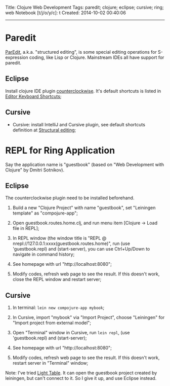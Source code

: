Title: Clojure Web Development
Tags: paredit; clojure; eclipse; cursive; ring; web
Notebook [t/j/o/y/c]: t
Created: 2014-10-02 00:40:06

------

# Paredit

[ParEdit](http://www.emacswiki.org/ParEdit), a.k.a. "structured editing", is some special editing operations for S-expression coding, like Lisp or Clojure. Mainstream IDEs all have support for paredit.

## Eclipse

Install clojure IDE plugin [counterclockwise](https://code.google.com/p/counterclockwise/). It's default shortcuts is listed in [Editor Keyboard Shortcuts](http://doc.ccw-ide.org/keyboard-shortcuts.html);

## Cursive

* Cursive: install IntelliJ and Cursive plugin, see default shortcuts definition at [Structural editing](https://cursiveclojure.com/userguide/paredit.html);

# REPL for Ring Application

Say the application name is "guestbook" (based on "Web Development with Clojure" by Dmitri Sotnikov).

## Eclipse

The counterclockwise plugin need to be installed beforehand.

1. Build a new "Clojure Project" with name "guestbook", set "Leiningen template" as "compojure-app";

1. Open guestbook.routes.home.clj, and run menu item [Clojure -> Load file in REPL];

1. In REPL window (the window title is "REPL @ nrepl://127.0.0.1:xxxx(guestbook.routes.home)", run (use 'guestbook.repl) and (start-server), you can use Ctrl+Up/Down to navigate in command history;

1. See homepage with url "http://localhost:8080";

1. Modify codes, refresh web page to see the result. If this doesn't work, close the REPL window and restart server;

## Cursive

1. In terminal: `lein new compojure-app mybook`;

1. In Cursive, import "mybook" via "Import Project", choose "Leiningen" for "Import project from external model";

1. Open "Terminal" window in Cursive, run `lein repl`, (use 'guestbook.repl) and (start-server);

1. See homepage with url "http://localhost:8080";

1. Modify codes, refresh web page to see the result. If this doesn't work, restart server in "Terminal" window;

Note: I've tried [Light Table](http://www.lighttable.com/). It can open the guestbook project created by leiningen, but can't connect to it. So I give it up, and use Eclipse instead.
